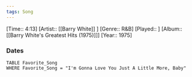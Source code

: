```yaml
---
tags: Song  
---
```

[Time:: 4:13]
[Artist:: [[Barry White]] ]
[Genre:: R&B]
[Played:: ]
[Album:: [[Barry White's Greatest Hits (1975)]]]
[Year:: 1975]
### Dates
````dataview
TABLE Favorite_Song
WHERE Favorite_Song = "I'm Gonna Love You Just A Little More, Baby"
````